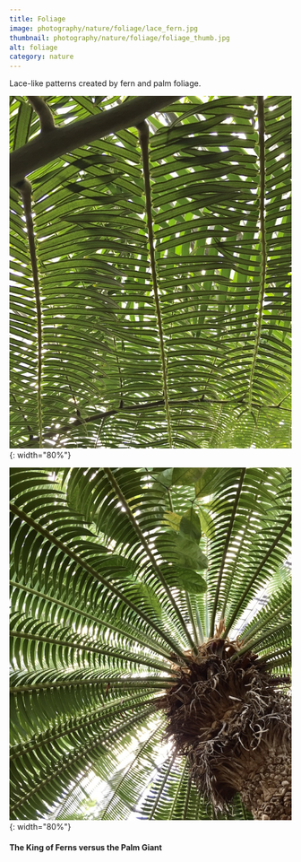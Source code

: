 ```yaml
---
title: Foliage
image: photography/nature/foliage/lace_fern.jpg
thumbnail: photography/nature/foliage/foliage_thumb.jpg
alt: foliage
category: nature
---
```


Lace-like patterns created by fern and palm foliage.

![king fern](./assets/img/photography/nature/foliage/king_fern.jpg){: width="80%"}

![giant dioon](./assets/img/photography/nature/foliage/giant_palm.jpg){: width="80%"}

#### The King of Ferns versus the Palm Giant
